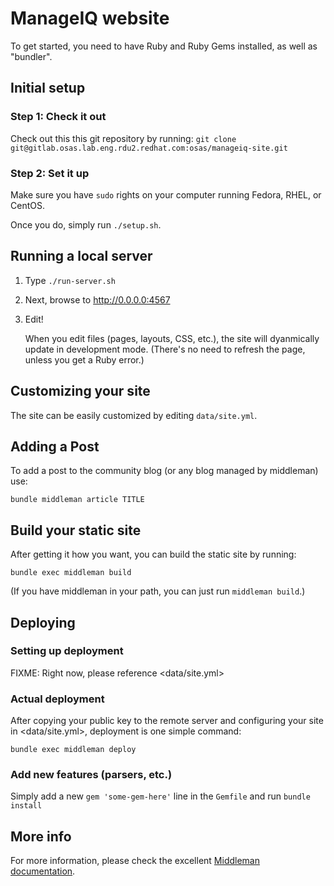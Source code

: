 # ManageIQ website

To get started, you need to have Ruby and Ruby Gems installed, as well
as "bundler".


## Initial setup

### Step 1: Check it out

Check out this this git repository by running:
`git clone git@gitlab.osas.lab.eng.rdu2.redhat.com:osas/manageiq-site.git`

### Step 2: Set it up

Make sure you have `sudo` rights on your computer running Fedora, RHEL,
or CentOS.

Once you do, simply run `./setup.sh`.

## Running a local server

1. Type `./run-server.sh`

2. Next, browse to <http://0.0.0.0:4567>

3. Edit!

   When you edit files (pages, layouts, CSS, etc.), the site will
   dyanmically update in development mode. (There's no need to refresh
   the page, unless you get a Ruby error.)


## Customizing your site

The site can be easily customized by editing `data/site.yml`.


## Adding a Post

To add a post to the community blog (or any blog managed by middleman) use:

```
bundle middleman article TITLE
```


## Build your static site

After getting it how you want, you can build the static site by running:

`bundle exec middleman build`

(If you have middleman in your path, you can just run `middleman build`.)


## Deploying

### Setting up deployment

FIXME: Right now, please reference <data/site.yml>

### Actual deployment

After copying your public key to the remote server and configuring your
site in <data/site.yml>, deployment is one simple command:
```
bundle exec middleman deploy
```


### Add new features (parsers, etc.)

Simply add a new `gem 'some-gem-here'` line in the `Gemfile` and run
`bundle install`


## More info

For more information, please check the excellent
[Middleman documentation](http://middlemanapp.com/getting-started/).
